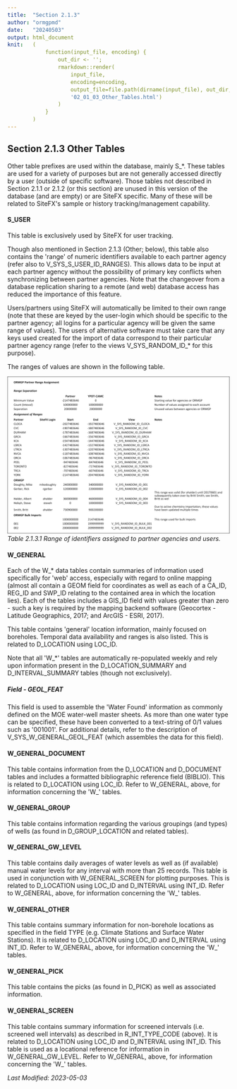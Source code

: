 ```yaml
---
title:  "Section 2.1.3"
author: "ormgpmd"
date:   "20240503"
output: html_document
knit:   (
            function(input_file, encoding) {
                out_dir <- '';
                rmarkdown::render(
                    input_file,
                    encoding=encoding,
                    output_file=file.path(dirname(input_file), out_dir,
                    '02_01_03_Other_Tables.html')
                )
            }
        )
---
```


## Section 2.1.3 Other Tables

Other table prefixes are used within the database, mainly S_\*.  These tables
are used for a variety of purposes but are not generally accessed directly by
a user (outside of specific software).  Those tables not described in Section
2.1.1 or 2.1.2 (or this section) are unused in this version of the database
(and are empty) or are SiteFX specific.  Many of these will be related to
SiteFX's sample or history tracking/management capability.

#### S_USER

This table is exclusively used by SiteFX for user tracking.

Though also mentioned in Section 2.1.3 (Other; below), this table also
contains the 'range' of numeric identifiers available to each partner agency
(refer also to V_SYS_S_USER_ID_RANGES).  This allows data to be input at each
partner agency without the possibility of primary key conflicts when
synchronizing between partner agencies.  Note that the changeover from a
database replication sharing to a remote (and web) database access has reduced
the importance of this feature.

Users/partners using SiteFX will automatically be limited to their own range
(note that these are keyed by the user-login which should be specific to the
partner agency; all logins for a particular agency will be given the same
range of values).  The users of alternative software must take care that any
keys used created for the import of data correspond to their particular
partner agency range (refer to the views V_SYS_RANDOM_ID_\* for this purpose).  

The ranges of values are shown in the following table.

![Table 2.1.3.1 Range of identifiers assigned to partner agencies and users](t02_01_03_01.jpg)
*Table 2.1.3.1 Range of identifiers assigned to partner agencies and users.*

#### W_GENERAL

Each of the W_\* data tables contain summaries of information used
specifically for 'web' access, especially with regard to online mapping
(almost all contain a GEOM field for coordinates as well as each of a CA_ID,
REG_ID and SWP_ID relating to the contained area in which the location lies).
Each of the tables includes a GIS_ID field with values greater than zero -
such a key is required by the mapping backend software (Geocortex - Latitude
Geographics, 2017; and ArcGIS - ESRI, 2017).

This table contains 'general' location information, mainly focused on
boreholes.  Temporal data availability and ranges is also listed.  This is
related to D_LOCATION using LOC_ID.

Note that all 'W_*' tables are automatically re-populated weekly and rely upon
information present in the D_LOCATION_SUMMARY and D_INTERVAL_SUMMARY tables
(though not exclusively).

##### Field - GEOL_FEAT

This field is used to assemble the 'Water Found' information as commonly
defined on the MOE water-well master sheets.  As more than one water type can
be specified, these have been converted to a text-string of 0/1 values such
as '001001'.  For additional details, refer to the description of
V_SYS_W_GENERAL_GEOL_FEAT (which assembles the data for this field).

#### W_GENERAL_DOCUMENT

This table contains information from the D_LOCATION and D_DOCUMENT tables and
includes a formatted bibliographic reference field (BIBLIO).  This is related
to D_LOCATION using LOC_ID.  Refer to W_GENERAL, above, for information
concerning the 'W_' tables.

#### W_GENERAL_GROUP

This table contains information regarding the various groupings (and types) of
wells (as found in D_GROUP_LOCATION and related tables).

#### W_GENERAL_GW_LEVEL

This table contains daily averages of water levels as well as (if available)
manual water levels for any interval with more than 25 records.  This table is
used in conjunction with W_GENERAL_SCREEN for plotting purposes.   This is
related to D_LOCATION using LOC_ID and D_INTERVAL using INT_ID.  Refer to
W_GENERAL, above, for information concerning the 'W_' tables.

#### W_GENERAL_OTHER

This table contains summary information for non-borehole locations as
specified in the field TYPE (e.g. Climate Stations and Surface Water
Stations).  It is related to D_LOCATION using LOC_ID and D_INTERVAL using
INT_ID.  Refer to W_GENERAL, above, for information concerning the 'W_'
tables.

#### W_GENERAL_PICK

This table contains the picks (as found in D_PICK) as well as associated
information.

#### W_GENERAL_SCREEN

This table contains summary information for screened intervals (i.e. screened
well intervals) as described in R_INT_TYPE_CODE (above).  It is related to
D_LOCATION using LOC_ID and D_INTERVAL using INT_ID.  This table is used as a
locational reference for information in W_GENERAL_GW_LEVEL.  Refer to
W_GENERAL, above, for information concerning the 'W_' tables.

*Last Modified: 2023-05-03*
